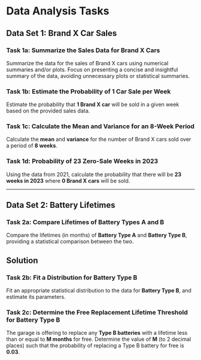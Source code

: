 # Data Analysis Tasks

## Data Set 1: Brand X Car Sales

### Task 1a: Summarize the Sales Data for Brand X Cars
Summarize the data for the sales of Brand X cars using numerical summaries and/or plots. Focus on presenting a concise and insightful summary of the data, avoiding unnecessary plots or statistical summaries.

### Task 1b: Estimate the Probability of 1 Car Sale per Week
Estimate the probability that **1 Brand X car** will be sold in a given week based on the provided sales data.

### Task 1c: Calculate the Mean and Variance for an 8-Week Period
Calculate the **mean** and **variance** for the number of Brand X cars sold over a period of **8 weeks**.

### Task 1d: Probability of 23 Zero-Sale Weeks in 2023
Using the data from 2021, calculate the probability that there will be **23 weeks in 2023** where **0 Brand X cars** will be sold.

---

## Data Set 2: Battery Lifetimes

### Task 2a: Compare Lifetimes of Battery Types A and B
Compare the lifetimes (in months) of **Battery Type A** and **Battery Type B**, providing a statistical comparison between the two.


## Solution

### Task 2b: Fit a Distribution for Battery Type B
Fit an appropriate statistical distribution to the data for **Battery Type B**, and estimate its parameters.

### Task 2c: Determine the Free Replacement Lifetime Threshold for Battery Type B
The garage is offering to replace any **Type B batteries** with a lifetime less than or equal to **M months** for free. Determine the value of **M** (to 2 decimal places) such that the probability of replacing a Type B battery for free is **0.03**.
